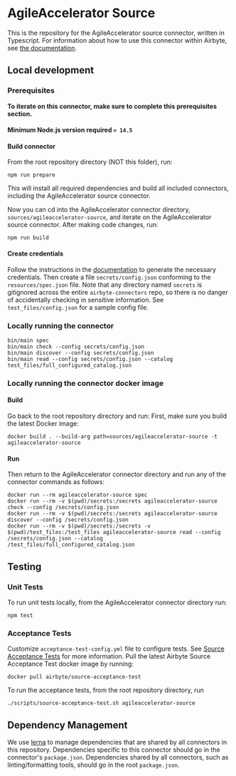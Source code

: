 # AgileAccelerator Source

This is the repository for the AgileAccelerator source connector, written in Typescript.
For information about how to use this connector within Airbyte, see [the
documentation](https://docs.airbyte.io/integrations/sources/agileaccelerator).

## Local development

### Prerequisites

**To iterate on this connector, make sure to complete this prerequisites
section.**

#### Minimum Node.js version required `= 14.5`

#### Build connector

From the root repository directory (NOT this folder), run:

```
npm run prepare
```

This will install all required dependencies and build all included connectors,
including the AgileAccelerator source connector.

Now you can cd into the AgileAccelerator connector directory, `sources/agileaccelerator-source`,
and iterate on the AgileAccelerator source connector. After making code changes, run:

```
npm run build
```

#### Create credentials

Follow the instructions in the
[documentation](https://docs.airbyte.io/integrations/sources/agileaccelerator) to
generate the necessary credentials. Then create a file `secrets/config.json`
conforming to the `resources/spec.json` file. Note that any directory named
`secrets` is gitignored across the entire `airbyte-connectors` repo, so there is
no danger of accidentally checking in sensitive information. See
`test_files/config.json` for a sample config file.

### Locally running the connector

```
bin/main spec
bin/main check --config secrets/config.json
bin/main discover --config secrets/config.json
bin/main read --config secrets/config.json --catalog test_files/full_configured_catalog.json
```

### Locally running the connector docker image

#### Build

Go back to the root repository directory and run:
First, make sure you build the latest Docker image:

```
docker build . --build-arg path=sources/agileaccelerator-source -t agileaccelerator-source
```

#### Run

Then return to the AgileAccelerator connector directory and run any of the connector
commands as follows:

```
docker run --rm agileaccelerator-source spec
docker run --rm -v $(pwd)/secrets:/secrets agileaccelerator-source check --config /secrets/config.json
docker run --rm -v $(pwd)/secrets:/secrets agileaccelerator-source discover --config /secrets/config.json
docker run --rm -v $(pwd)/secrets:/secrets -v $(pwd)/test_files:/test_files agileaccelerator-source read --config /secrets/config.json --catalog /test_files/full_configured_catalog.json
```

## Testing

### Unit Tests

To run unit tests locally, from the AgileAccelerator connector directory run:

```
npm test
```

### Acceptance Tests

Customize `acceptance-test-config.yml` file to configure tests. See [Source
Acceptance
Tests](https://docs.airbyte.io/connector-development/testing-connectors/source-acceptance-tests-reference)
for more information.
Pull the latest Airbyte Source Acceptance Test docker image by running:

```
docker pull airbyte/source-acceptance-test
```

To run the acceptance tests, from the root repository directory, run

```
./scripts/source-acceptance-test.sh agileaccelerator-source
```

## Dependency Management

We use [lerna](https://lerna.js.org/) to manage dependencies that are shared by
all connectors in this repository. Dependencies specific to this connector
should go in the connector's `package.json`. Dependencies shared by all
connectors, such as linting/formatting tools, should go in the root
`package.json`.
